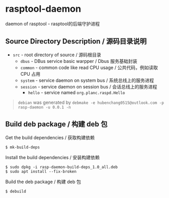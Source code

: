 # rasptool-daemon
daemon of rasptool - rasptool的后端守护进程

## Source Directory Description / 源码目录说明

* `src` - root directory of source / 源码根目录
  * `dbus` - DBus service basic warpper / Dbus 服务基础封装
  * `common` - common code like read CPU usage / 公共代码，例如读取 CPU 占用
  * `system` - service daemon on system bus / 系统总线上的服务进程
  * `session` - service daemon on session bus / 会话总线上的服务进程
    * `hello` - service named `org.planc.raspd.Hello`

> `debian` was generated by `debmake -e hubenchang0515@outlook.com -p rasp-daemon -u 0.0.1 -n`

## Build deb package / 构建 deb 包

Get the build dependencies / 获取构建依赖

```
$ mk-build-deps
```

Install the build dependencies / 安装构建依赖

```
$ sudo dpkg -i rasp-daemon-build-deps_1.0_all.deb
$ sudo apt install --fix-broken
```

Build the deb package / 构建 deb 包

```
$ debuild
```